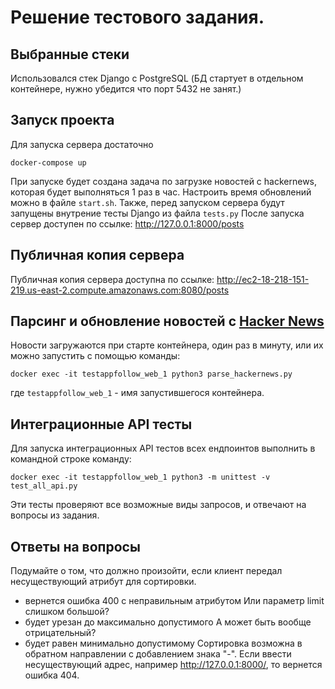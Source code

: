 # Решение тестового задания.
## Выбранные стеки
Использовался стек Django с PostgreSQL (БД стартует в отдельном контейнере, нужно убедится что порт 5432 не занят.)

## Запуск проекта
Для запуска сервера достаточно

`docker-compose up`


При запуске будет создана задача по загрузке новостей с hackernews, которая будет выполняться 1 раз в час. Настроить время обновлений можно в файле `start.sh`.
Также, перед запуском сервера будут запущены внутрение тесты Django из файла `tests.py`
После запуска сервер доступен по ссылке:
http://127.0.0.1:8000/posts


## Публичная копия сервера
Публичная копия сервера доступна по ссылке:
http://ec2-18-218-151-219.us-east-2.compute.amazonaws.com:8080/posts


## Парсинг и обновление новостей с  [Hacker News](https://news.ycombinator.com)
Новости загружаются при старте контейнера, один раз в минуту, или их можно запустить с помощью команды:

`docker exec -it testappfollow_web_1 python3 parse_hackernews.py`

где `testappfollow_web_1` - имя запустившегося контейнера.


## Интеграционные API тесты 
Для запуска интеграционных API тестов всех ендпоинтов выполнить в командной строке команду:

`docker exec -it testappfollow_web_1 python3 -m unittest -v test_all_api.py`

Эти тесты проверяют все возможные виды запросов, и отвечают на вопросы из задания.


## Ответы на вопросы
Подумайте о том, что должно произойти, если клиент передал несуществующий атрибут для сортировки.
- вернется ошибка 400 с неправильным атрибутом
Или параметр limit слишком большой? 
- будет урезан до максимально допустимого
А может быть вообще отрицательный? 
- будет равен минимально допустимому
Сортировка возможна в обратном направлении с добавлением знака "-". Если ввести несуществующий адрес, например http://127.0.0.1:8000/, то вернется ошибка 404.
